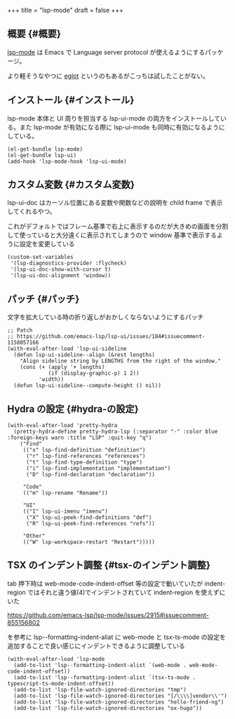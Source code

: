 +++
title = "lsp-mode"
draft = false
+++

## 概要 {#概要}

[lsp-mode](https://github.com/emacs-lsp/lsp-mode) は Emacs で Language server protocol が使えるようにするパッケージ。

より軽そうなやつに [eglot](https://github.com/joaotavora/eglot) というのもあるがこっちは試したことがない。


## インストール {#インストール}

lsp-mode 本体と
UI 周りを担当する lsp-ui-mode の両方をインストールしている。また lsp-mode が有効になる際に lsp-ui-mode も同時に有効になるようにしている。

```emacs-lisp
(el-get-bundle lsp-mode)
(el-get-bundle lsp-ui)
(add-hook 'lsp-mode-hook 'lsp-ui-mode)
```


## カスタム変数 {#カスタム変数}

lsp-ui-doc はカーソル位置にある変数や関数などの説明を child frame で表示してくれるやつ。

これがデフォルトではフレーム基準で右上に表示するのだが大きめの画面を分割して使っていると大分遠くに表示されてしまうので
window 基準で表示するように設定を変更している

```emacs-lisp
(custom-set-variables
 '(lsp-diagnostics-provider :flycheck)
 '(lsp-ui-doc-show-with-cursor t)
 '(lsp-ui-doc-alignment 'window))
```


## パッチ {#パッチ}

文字を拡大している時の折り返しがおかしくならないようにするパッチ

```emacs-lisp
;; Patch
;; https://github.com/emacs-lsp/lsp-ui/issues/184#issuecomment-1158057166
(with-eval-after-load 'lsp-ui-sideline
  (defun lsp-ui-sideline--align (&rest lengths)
    "Align sideline string by LENGTHS from the right of the window."
    (cons (+ (apply '+ lengths)
             (if (display-graphic-p) 1 2))
          'width))
  (defun lsp-ui-sideline--compute-height () nil))
```


## Hydra の設定 {#hydra-の設定}

```emacs-lisp
(with-eval-after-load 'pretty-hydra
  (pretty-hydra-define pretty-hydra-lsp (:separator "-" :color blue :foreign-keys warn :title "LSP" :quit-key "q")
    ("Find"
     (("x" lsp-find-definition "definition")
      ("r" lsp-find-references "references")
      ("t" lsp-find-type-definition "type")
      ("i" lsp-find-implementation "implementation")
      ("D" lsp-find-declaration "declaration"))

     "Code"
     (("m" lsp-rename "Rename"))

     "UI"
     (("I" lsp-ui-imenu "imenu")
      ("X" lsp-ui-peek-find-definitions "def")
      ("R" lsp-ui-peek-find-references "refs"))

     "Other"
     (("W" lsp-workspace-restart "Restart")))))
```


## TSX のインデント調整 {#tsx-のインデント調整}

tab 押下時は web-mode-code-indent-offset 等の設定で動いていたが
indent-region ではそれと違う値(4)でインデントされていて
indent-region を使えずにいた

<https://github.com/emacs-lsp/lsp-mode/issues/2915#issuecomment-855156802>

を参考に
lsp--formatting-indent-aliat に web-mode と tsx-ts-mode の設定を追加することで良い感じにインデントできるように調整している

```emacs-lisp
(with-eval-after-load 'lsp-mode
  (add-to-list 'lsp--formatting-indent-alist `(web-mode . web-mode-code-indent-offset))
  (add-to-list 'lsp--formatting-indent-alist `(tsx-ts-mode . typescript-ts-mode-indent-offset))
  (add-to-list 'lsp-file-watch-ignored-directories "tmp")
  (add-to-list 'lsp-file-watch-ignored-directories "[/\\\\]vendor\\'")
  (add-to-list 'lsp-file-watch-ignored-directories "hello-friend-ng")
  (add-to-list 'lsp-file-watch-ignored-directories "ox-hugo"))
```
